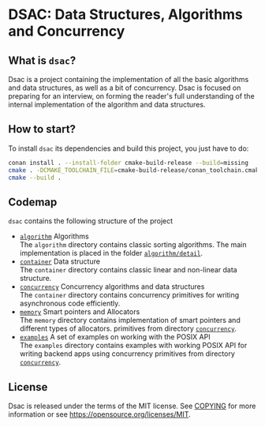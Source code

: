 DSAC: Data Structures, Algorithms and Concurrency
=================================================

What is `dsac`?
---------------

Dsac is a project containing the implementation of all the basic algorithms and data structures, as well as a bit of
concurrency. Dsac is focused on preparing for an interview, on forming the reader's full understanding of the internal
implementation of the algorithm and data structures.

How to start?
-------------

To install `dsac` its dependencies and build this project, you just have to do:

```bash
conan install . --install-folder cmake-build-release --build=missing
cmake . -DCMAKE_TOOLCHAIN_FILE=cmake-build-release/conan_toolchain.cmake
cmake --build .
```

Codemap
-------

`dsac` contains the following structure of the project

* [`algorithm`](dsac/include/dsac/algorithm) Algorithms
  <br /> The `algorithm` directory contains classic sorting algorithms. The main implementation is placed in the
  folder [`algorithm/detail`](dsac/include/dsac/algorithm/detail).
* [`container`](dsac/include/dsac/container) Data structure
  <br /> The `container` directory contains classic linear and non-linear data structure.
* [`concurrency`](dsac/include/dsac/concurrency) Concurrency algorithms and data structures
  <br /> The `container` directory contains concurrency primitives for writing asynchronous code efficiently.
* [`memory`](dsac/include/dsac/memory) Smart pointers and Allocators
  <br /> The `memory` directory contains implementation of smart pointers and different types of allocators.
  primitives from directory [`concurrency`](dsac/include/dsac/concurrency).
* [`examples`](dsac/examples) A set of examples on working with the POSIX API
  <br /> The `examples` directory contains examples with working POSIX API for writing backend apps using concurrency
  primitives from directory [`concurrency`](dsac/include/dsac/concurrency).

License
-------

Dsac is released under the terms of the MIT license. See [COPYING](COPYING) for more
information or see https://opensource.org/licenses/MIT.